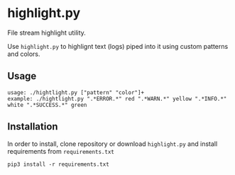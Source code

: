 # highlight.py

File stream highlight utility.

Use `highlight.py` to highlignt text (logs) piped into it using custom patterns and colors.

##  Usage

```
usage: ./hightlight.py ["pattern" "color"]+
example: ./hightlight.py ".*ERROR.*" red ".*WARN.*" yellow ".*INFO.*" white ".*SUCCESS.*" green
```

## Installation

In order to install, clone repository or download `highlight.py` and install requirements from `requirements.txt`

```
pip3 install -r requirements.txt
```
